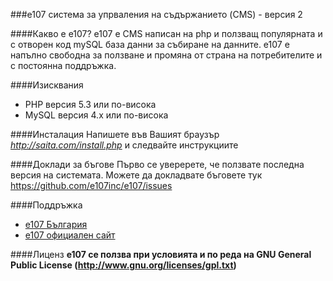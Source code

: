 ###e107 система за упрваления на съдържанието (CMS) - версия 2

####Какво е е107?
е107 е CMS написан на php и ползващ популярната и с отворен код mySQL база данни за събиране на данните. е107 е напълно свободна за ползване и промяна от страна на потребителите и с постоянна поддръжка.


####Изисквания
* PHP версия 5.3 или по-висока
* MySQL версия 4.x или по-висока


####Инсталация
Напишете във Вашият браузър *http://saita.com/install.php* и следвайте инструкциите


####Доклади за бъгове
Първо се уверерете, че ползвате последна версия на системата. Можете да докладвате бъговете тук https://github.com/e107inc/e107/issues


####Поддръжка
* [e107 България](http://e107.bg)
* [e107 официален сайт](http://e107.org)


####Лиценз
**e107 се ползва при условията и по реда на GNU General Public License (http://www.gnu.org/licenses/gpl.txt)**

